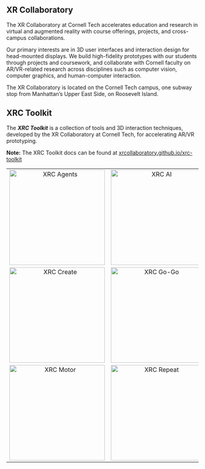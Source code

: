 ## XR Collaboratory

The XR Collaboratory at Cornell Tech accelerates education and research in virtual and augmented reality with course offerings, projects, and cross-campus collaborations.

Our primary interests are in 3D user interfaces and interaction design for head-mounted displays. We build high-fidelity prototypes with our students through projects and coursework, and collaborate with Cornell faculty on AR/VR-related research across disciplines such as computer vision, computer graphics, and human-computer interaction.

The XR Collaboratory is located on the Cornell Tech campus, one subway stop from Manhattan’s Upper East Side, on Roosevelt Island.

## XRC Toolkit

The **_XRC Toolkit_** is a collection of tools and 3D interaction techniques, developed by the XR Collaboratory at Cornell Tech, for accelerating AR/VR prototyping.

**Note:** The XRC Toolkit docs can be found at [xrcollaboratory.github.io/xrc-toolkit](https://xrcollaboratory.github.io/xrc-toolkit/)

| | | |
|:---:|:---:|:---:|
| <img src="https://xrcollaboratory.github.io/edu.cornell.xrc.toolkit.agents/images/overview/edu.cornell.xrc.toolkit.agents.png" alt="XRC Agents" width="250" /> | <img src="https://xrcollaboratory.github.io/edu.cornell.xrc.toolkit.ai/images/overview/edu.cornell.xrc.toolkit.ai.png" alt="XRC AI" width="250" /> | <img src="https://xrcollaboratory.github.io/edu.cornell.xrc.toolkit.core/images/overview/edu.cornell.xrc.toolkit.core.png" alt="XRC Core" width="250" /> |
| <img src="https://xrcollaboratory.github.io/edu.cornell.xrc.toolkit.create/images/overview/edu.cornell.xrc.toolkit.create.png" alt="XRC Create" width="250" /> | <img src="https://xrcollaboratory.github.io/edu.cornell.xrc.toolkit.gogo/images/overview/edu.cornell.xrc.toolkit.gogo.png" alt="XRC Go-Go" width="250" /> | <img src="https://xrcollaboratory.github.io/edu.cornell.xrc.toolkit.grabmove/images/overview/edu.cornell.xrc.toolkit.grabmove.png" alt="XRC Grab Move" width="250" /> |
| <img src="https://xrcollaboratory.github.io/edu.cornell.xrc.toolkit.motor/images/overview/edu.cornell.xrc.toolkit.motor.png" alt="XRC Motor" width="250" /> | <img src="https://xrcollaboratory.github.io/edu.cornell.xrc.toolkit.repeat/images/overview/edu.cornell.xrc.toolkit.repeat.png" alt="XRC Repeat" width="250" /> | <img src="https://xrcollaboratory.github.io/edu.cornell.xrc.toolkit.speech/images/overview/edu.cornell.xrc.toolkit.speech.png" alt="XRC Speech" width="250" /> | |


<!--

**Here are some ideas to get you started:**

🙋‍♀️ A short introduction - what is your organization all about?
🌈 Contribution guidelines - how can the community get involved?
👩‍💻 Useful resources - where can the community find your docs? Is there anything else the community should know?
🍿 Fun facts - what does your team eat for breakfast?
🧙 Remember, you can do mighty things with the power of [Markdown](https://docs.github.com/github/writing-on-github/getting-started-with-writing-and-formatting-on-github/basic-writing-and-formatting-syntax)
-->
